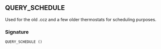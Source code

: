 ## QUERY\_SCHEDULE

Used for the old .ccz and a few older thermostats for scheduling purposes.


### Signature

`QUERY_SCHEDULE ()`
